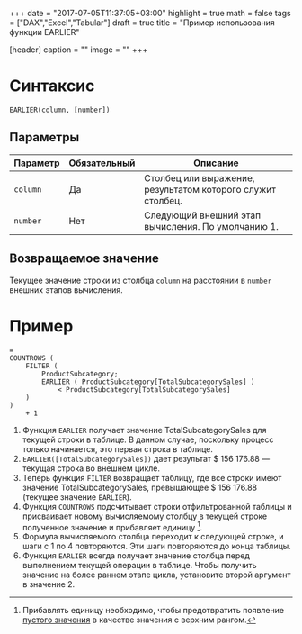 +++
date = "2017-07-05T11:37:05+03:00"
highlight = true
math = false
tags = ["DAX","Excel","Tabular"]
draft = true
title = "Пример использования функции EARLIER"

[header]
  caption = ""
  image = ""
+++

# Синтаксис
```
EARLIER(column, [number])
```
## Параметры

|Параметр|Обязательный|Описание|
|---|---|---|
|`column`| Да |  Столбец или выражение, результатом которого служит столбец. |
|`number` | Нет | Следующий внешний этап вычисления. По умолчанию 1. |

## Возвращаемое значение
Текущее значение строки из столбца `column` на расстоянии в `number` внешних этапов вычисления.

# Пример
```dax
=
COUNTROWS (
    FILTER (
        ProductSubcategory;
        EARLIER ( ProductSubcategory[TotalSubcategorySales] )
            < ProductSubcategory[TotalSubcategorySales]
    )
)
    + 1
```

1. Функция `EARLIER` получает значение TotalSubcategorySales для текущей строки в таблице. В данном случае, поскольку процесс только начинается, это первая строка в таблице.
1. `EARLIER([TotalSubcategorySales])` дает результат $ 156 176.88 — текущая строка во внешнем цикле.
1. Теперь функция `FILTER` возвращает таблицу, где все строки имеют значение TotalSubcategorySales, превышающее $ 156 176.88 (текущее значение `EARLIER`).
1. Функция `COUNTROWS` подсчитывает строки отфильтрованной таблицы и присваивает новому вычисляемому столбцу в текущей строке полученное значение и прибавляет единицу [^1].
1. Формула вычисляемого столбца переходит к следующей строке, и шаги с 1 по 4 повторяются. Эти шаги повторяются до конца таблицы.
1. Функция `EARLIER` всегда получает значение столбца перед выполнением текущей операции в таблице. Чтобы получить значение на более раннем этапе цикла, установите второй аргумент в значение 2.

[^1]: Прибавлять единицу необходимо, чтобы предотвратить появление [пустого значения](../handing-of-dax-blank) в качестве значения с верхним рангом.